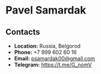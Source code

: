 # Pavel Samardak
## Contacts
* __Location:__ Russia, Belgorod
* __Phone:__ +7 999 602 60 16
* __Email:__ psamardak00@gmail.com
* __Telegram:__  https://t.me/G_nomV